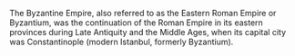 <!--
id:          byzantine-empire
title:       Byzantine Empire
subtitle:    395 - 1453
from:        395
to:          1453 
short:       The Byzantine Empire, also referred to as the Eastern Roman Empire or Byzantium, was the continuation of the Roman Empire in its eastern provinces during Late Antiquity and the Middle Ages, when its capital city was Constantinople (modern Istanbul, formerly Byzantium).
imageUrl:    https://upload.wikimedia.org/wikipedia/commons/thumb/7/70/Simple_Labarum.svg/160px-Simple_Labarum.svg.png
wikiUrl:     https://en.wikipedia.org/wiki/Byzantine_Empire
-->


The Byzantine Empire, also referred to as the Eastern Roman Empire or Byzantium, was the continuation of the Roman Empire in its eastern provinces during Late Antiquity and the Middle Ages, when its capital city was Constantinople (modern Istanbul, formerly Byzantium).